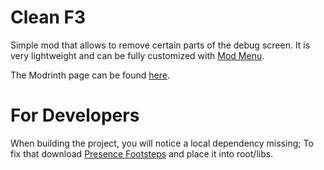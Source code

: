 # Clean F3

Simple mod that allows to remove certain parts of the debug screen.
It is very lightweight and can be fully customized with [Mod Menu](https://modrinth.com/mod/modmenu).

The Modrinth page can be found [here](https://modrinth.com/mod/clean-f3).


# For Developers
When building the project, you will notice a local dependency missing; To fix that download 
[Presence Footsteps](https://modrinth.com/mod/presence-footsteps) and place it into root/libs.